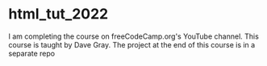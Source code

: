 # html_tut_2022
 I am completing the course on freeCodeCamp.org's YouTube channel. This course is taught by Dave Gray. The project at the end of this course is in a separate repo
